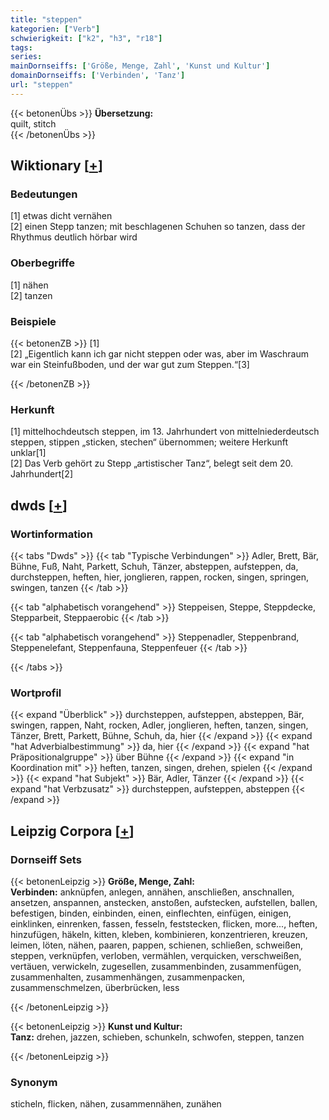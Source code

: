 ```yaml
---
title: "steppen"
kategorien: ["Verb"]
schwierigkeit: ["k2", "h3", "r18"]
tags:
series:
mainDornseiffs: ['Größe, Menge, Zahl', 'Kunst und Kultur']
domainDornseiffs: ['Verbinden', 'Tanz']
url: "steppen"
---
```


{{< betonenÜbs >}}
**Übersetzung:**  
quilt, stitch  
{{< /betonenÜbs >}}

## Wiktionary [[+](https://de.wiktionary.org/wiki/steppen)]

### Bedeutungen
[1] etwas dicht vernähen  
[2] einen Stepp tanzen; mit beschlagenen Schuhen so tanzen, dass der Rhythmus deutlich hörbar wird  

### Oberbegriffe
[1] nähen  
[2] tanzen  

### Beispiele
{{< betonenZB >}}
[1]  
[2] „Eigentlich kann ich gar nicht steppen oder was, aber im Waschraum war ein Steinfußboden, und der war gut zum Steppen.“[3]  

{{< /betonenZB >}}
### Herkunft
[1] mittelhochdeutsch steppen, im 13. Jahrhundert von mittelniederdeutsch steppen, stippen „sticken, stechen“ übernommen; weitere Herkunft unklar[1]  
[2] Das Verb gehört zu Stepp „artistischer Tanz“, belegt seit dem 20. Jahrhundert[2]  



## dwds [[+](https://www.dwds.de/wb/steppen)]

### Wortinformation
{{< tabs "Dwds" >}}
{{< tab "Typische Verbindungen" >}}
Adler, Brett, Bär, Bühne, Fuß, Naht, Parkett, Schuh, Tänzer, absteppen, aufsteppen, da, durchsteppen, heften, hier, jonglieren, rappen, rocken, singen, springen, swingen, tanzen
{{< /tab >}}

{{< tab "alphabetisch vorangehend" >}}
Steppeisen, Steppe, Steppdecke, Stepparbeit, Steppaerobic
{{< /tab >}}

{{< tab "alphabetisch vorangehend" >}}
Steppenadler, Steppenbrand, Steppenelefant, Steppenfauna, Steppenfeuer
{{< /tab >}}

{{< /tabs >}}

### Wortprofil
{{< expand "Überblick" >}} durchsteppen, aufsteppen, absteppen, Bär, swingen, rappen, Naht, rocken, Adler, jonglieren, heften, tanzen, singen, Tänzer, Brett, Parkett, Bühne, Schuh, da, hier {{< /expand >}}
{{< expand "hat Adverbialbestimmung" >}} da, hier {{< /expand >}}
{{< expand "hat Präpositionalgruppe" >}} über Bühne {{< /expand >}}
{{< expand "in Koordination mit" >}} heften, tanzen, singen, drehen, spielen {{< /expand >}}
{{< expand "hat Subjekt" >}} Bär, Adler, Tänzer {{< /expand >}}
{{< expand "hat Verbzusatz" >}} durchsteppen, aufsteppen, absteppen {{< /expand >}}

## Leipzig Corpora [[+](https://corpora.uni-leipzig.de/en/res?word=steppen&corpusId=deu_newscrawl-public_2018)]

### Dornseiff Sets
{{< betonenLeipzig >}}
**Größe, Menge, Zahl:**  
**Verbinden:** anknüpfen, anlegen, annähen, anschließen, anschnallen, ansetzen, anspannen, anstecken, anstoßen, aufstecken, aufstellen, ballen, befestigen, binden, einbinden, einen, einflechten, einfügen, einigen, einklinken, einrenken, fassen, fesseln, feststecken, flicken, more..., heften, hinzufügen, häkeln, kitten, kleben, kombinieren, konzentrieren, kreuzen, leimen, löten, nähen, paaren, pappen, schienen, schließen, schweißen, steppen, verknüpfen, verloben, vermählen, verquicken, verschweißen, vertäuen, verwickeln, zugesellen, zusammenbinden, zusammenfügen, zusammenhalten, zusammenhängen, zusammenpacken, zusammenschmelzen, überbrücken, less  

{{< /betonenLeipzig >}}


{{< betonenLeipzig >}}
**Kunst und Kultur:**  
**Tanz:** drehen, jazzen, schieben, schunkeln, schwofen, steppen, tanzen  

{{< /betonenLeipzig >}}

### Synonym
sticheln, flicken, nähen, zusammennähen, zunähen

